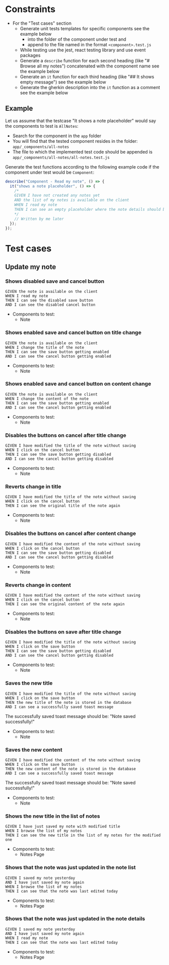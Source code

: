 # Constraints

- For the "Test cases" section
  - Generate unit tests templates for specific components see the example below
    - into the folder of the component under test and
    - append to the file named in the format `<component>.test.js`
  - While testing use the jest, react testing library and use event packages
  - Generate a `describe` function for each second heading (like "# Browse all my notes") concatenated with the component name see the example below
  - Generate an `it` function for each third heading (like "## It shows empty message") see the example below
  - Generate the gherkin description into the `it` function as a comment see the example below

## Example

Let us assume that the testcase "It shows a note placeholder" would say the components to test is `AllNotes`:

- Search for the component in the `app` folder
- You will find that the tested component resides in the folder: `app/_components/all-notes`
- The file to which the implemented test code should be appended is `app/_components/all-notes/all-notes.test.js`

Generate the test functions according to the following example code if the component under test would be `Component`:

```javascript
describe("Component - Read my note", () => {
  it("shows a note placeholder", () => {
    /*
    GIVEN I have not created any notes yet
    AND the list of my notes is available on the client
    WHEN I read my note
    THEN I can see an empty placeholder where the note details should be
    */
    // Written by me later
  });
});
```

# Test cases

## Update my note

### Shows disabled save and cancel button

```gherkin
GIVEN the note is available on the client
WHEN I read my note
THEN I can see the disabled save button
AND I can see the disabled cancel button
```

- Components to test:
  - Note

### Shows enabled save and cancel button on title change

```gherkin
GIVEN the note is available on the client
WHEN I change the title of the note
THEN I can see the save button getting enabled
AND I can see the cancel button getting enabled
```

- Components to test:
  - Note

### Shows enabled save and cancel button on content change

```gherkin
GIVEN the note is available on the client
WHEN I change the content of the note
THEN I can see the save button getting enabled
AND I can see the cancel button getting enabled
```

- Components to test:
  - Note

### Disables the buttons on cancel after title change

```gherkin
GIVEN I have modified the title of the note without saving
WHEN I click on the cancel button
THEN I can see the save button getting disabled
AND I can see the cancel button getting disabled
```

- Components to test:
  - Note

### Reverts change in title

```gherkin
GIVEN I have modified the title of the note without saving
WHEN I click on the cancel button
THEN I can see the original title of the note again
```

- Components to test:
  - Note

### Disables the buttons on cancel after content change

```gherkin
GIVEN I have modified the content of the note without saving
WHEN I click on the cancel button
THEN I can see the save button getting disabled
AND I can see the cancel button getting disabled
```

- Components to test:
  - Note

### Reverts change in content

```gherkin
GIVEN I have modified the content of the note without saving
WHEN I click on the cancel button
THEN I can see the original content of the note again
```

- Components to test:
  - Note

### Disables the buttons on save after title change

```gherkin
GIVEN I have modified the title of the note without saving
WHEN I click on the save button
THEN I can see the save button getting disabled
AND I can see the cancel button getting disabled
```

- Components to test:
  - Note

### Saves the new title

```gherkin
GIVEN I have modified the title of the note without saving
WHEN I click on the save button
THEN the new title of the note is stored in the database
AND I can see a successfully saved toast message
```

The successfully saved toast message should be: "Note saved successfully!"

- Components to test:
  - Note

### Saves the new content

```gherkin
GIVEN I have modified the content of the note without saving
WHEN I click on the save button
THEN the new content of the note is stored in the database
AND I can see a successfully saved toast message
```

The successfully saved toast message should be: "Note saved successfully!"

- Components to test:
  - Note

### Shows the new title in the list of notes

```gherkin
GIVEN I have just saved my note with modified title
WHEN I browse the list of my notes
THEN I can see the new title in the list of my notes for the modified one
```

- Components to test:
  - Notes Page

### Shows that the note was just updated in the note list

```gherkin
GIVEN I saved my note yesterday
AND I have just saved my note again
WHEN I browse the list of my notes
THEN I can see that the note was last edited today
```

- Components to test:
  - Notes Page

### Shows that the note was just updated in the note details

```gherkin
GIVEN I saved my note yesterday
AND I have just saved my note again
WHEN I read my note
THEN I can see that the note was last edited today
```

- Components to test:
  - Notes Page
